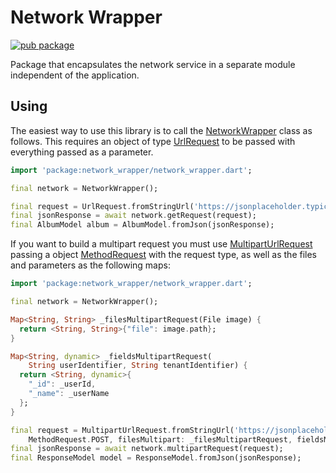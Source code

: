 # Network Wrapper

[![pub package](https://img.shields.io/pub/v/sqflite.svg)](https://pub.dev/packages/network_wrapper)

Package that encapsulates the network service in a separate module independent of the application.

## Using

The easiest way to use this library is to call the [NetworkWrapper][] class as follows. 
This requires an object of type [UrlRequest][] to be passed with everything passed as a parameter. 

```dart
import 'package:network_wrapper/network_wrapper.dart';

final network = NetworkWrapper();

final request = UrlRequest.fromStringUrl('https://jsonplaceholder.typicode.com/posts/1');
final jsonResponse = await network.getRequest(request);
final AlbumModel album = AlbumModel.fromJson(jsonResponse);
```

If you want to build a multipart request you must use [MultipartUrlRequest][] passing a object [MethodRequest][] with 
the request type, as well as the files and parameters as the following maps:

```dart
import 'package:network_wrapper/network_wrapper.dart';

final network = NetworkWrapper();

Map<String, String> _filesMultipartRequest(File image) {
  return <String, String>{"file": image.path};
}

Map<String, dynamic> _fieldsMultipartRequest(
    String userIdentifier, String tenantIdentifier) {
  return <String, dynamic>{
    "_id": _userId,
    "_name": _userName
  };
}

final request = MultipartUrlRequest.fromStringUrl('https://jsonplaceholder.typicode.com/posts/1',
    MethodRequest.POST, filesMultipart: _filesMultipartRequest, fieldsMultipart: _fieldsMultipartRequest);
final jsonResponse = await network.multipartRequest(request);
final ResponseModel model = ResponseModel.fromJson(jsonResponse);
```

[NetworkWrapper]: https://github.com/vicajilau/network_service/blob/master/lib/src/network_wrapper.dart
[UrlRequest]: https://github.com/vicajilau/network_service/blob/master/lib/src/url_request.dart
[MultipartUrlRequest]: https://github.com/vicajilau/network_service/blob/master/lib/src/multipart_url_request.dart
[MethodRequest]: https://github.com/vicajilau/network_service/blob/master/lib/src/method_request.dart
